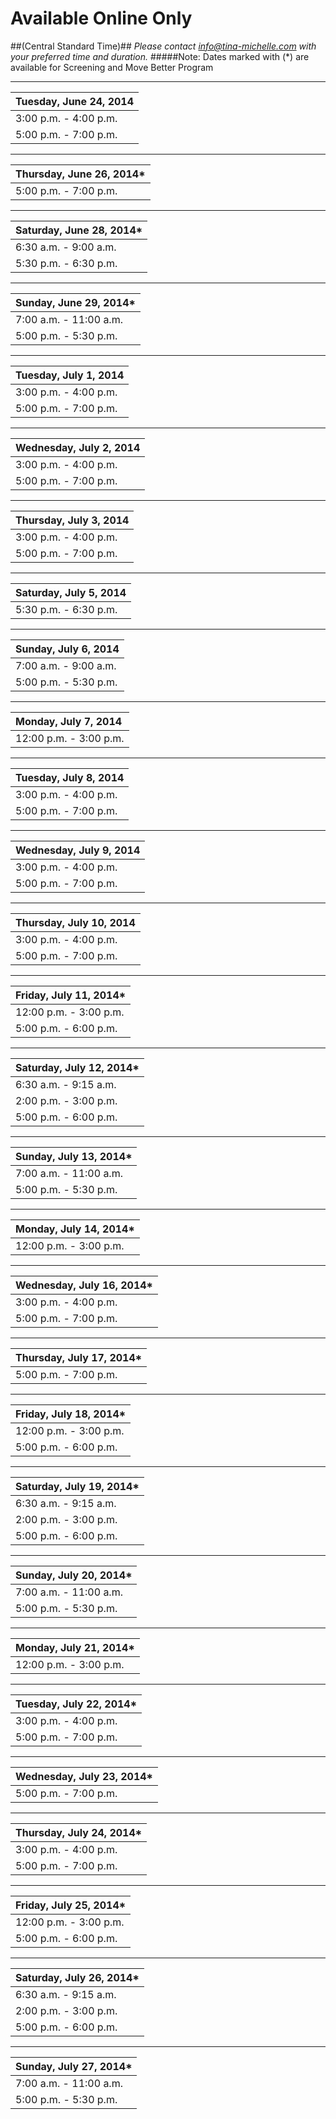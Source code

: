 # Available Online Only 
##(Central Standard Time)##
*Please contact info@tina-michelle.com with your preferred time and duration.*
#####Note: Dates marked with (*) are available for Screening and Move Better Program 

---

| Tuesday, June 24, 2014 |
| :----------------------------- |
| 3:00 p.m. - 4:00 p.m.         |
| 5:00 p.m. - 7:00 p.m.         |

---

| Thursday, June 26, 2014*   |
| :----------------------------- |
| 5:00 p.m. - 7:00 p.m.          |

---

| Saturday, June 28, 2014* |
| :----------------------------- |
| 6:30 a.m. - 9:00 a.m.          |
| 5:30 p.m. - 6:30 p.m.          |

---

| Sunday, June 29, 2014* |
| :----------------------------- |
| 7:00 a.m. - 11:00 a.m.         |
| 5:00 p.m. - 5:30 p.m.          |

---
| Tuesday, July 1, 2014 |
| :----------------------------- |
| 3:00 p.m. - 4:00 p.m.         |
| 5:00 p.m. - 7:00 p.m.         |
---

| Wednesday, July 2, 2014 |
| :----------------------------- |
| 3:00 p.m. - 4:00 p.m.         |
| 5:00 p.m. - 7:00 p.m.         |

---

| Thursday, July 3, 2014 |
| :----------------------------- |
| 3:00 p.m. - 4:00 p.m.         |
| 5:00 p.m. - 7:00 p.m.         |

---
| Saturday, July 5, 2014 |
| :----------------------------- |
| 5:30 p.m. - 6:30 p.m.          |

---

| Sunday, July 6, 2014 |
| :----------------------------- |
| 7:00 a.m. - 9:00 a.m.         |
| 5:00 p.m. - 5:30 p.m.          |

---

| Monday, July 7, 2014 |
| :----------------------------- |
| 12:00 p.m. - 3:00 p.m.         |

---

| Tuesday, July 8, 2014 |
| :----------------------------- |
| 3:00 p.m. - 4:00 p.m.         |
| 5:00 p.m. - 7:00 p.m.         |
---

| Wednesday, July 9, 2014 |
| :----------------------------- |
| 3:00 p.m. - 4:00 p.m.         |
| 5:00 p.m. - 7:00 p.m.         |

---

| Thursday, July 10, 2014 |
| :----------------------------- |
| 3:00 p.m. - 4:00 p.m.         |
| 5:00 p.m. - 7:00 p.m.         |

---

| Friday, July 11, 2014* |
| :----------------------------- |
| 12:00 p.m. - 3:00 p.m.         |
| 5:00 p.m. - 6:00 p.m.          |

---
| Saturday, July 12, 2014* |
| :----------------------------- |
| 6:30 a.m. - 9:15 a.m.          |
| 2:00 p.m. - 3:00 p.m.          |
| 5:00 p.m. - 6:00 p.m.          |

---
| Sunday, July 13, 2014* |
| :----------------------------- |
| 7:00 a.m. - 11:00 a.m.         |
| 5:00 p.m. - 5:30 p.m.          |

---
| Monday, July 14, 2014* |
| :----------------------------- |
| 12:00 p.m. - 3:00 p.m.         |

---

| Wednesday, July 16, 2014* |
| :----------------------------- |
| 3:00 p.m. - 4:00 p.m.         |
| 5:00 p.m. - 7:00 p.m.         |
---

| Thursday, July 17, 2014* |
| :-----------------------------|
| 5:00 p.m. - 7:00 p.m.         |
---

| Friday, July 18, 2014* |
| :----------------------------- |
| 12:00 p.m. - 3:00 p.m.         |
| 5:00 p.m. - 6:00 p.m.          |
---

| Saturday, July 19, 2014* |
| :----------------------------- |
| 6:30 a.m. - 9:15 a.m.          |
| 2:00 p.m. - 3:00 p.m.          |
| 5:00 p.m. - 6:00 p.m.          |
---

| Sunday, July 20, 2014* |
| :----------------------------- |
| 7:00 a.m. - 11:00 a.m.         |
| 5:00 p.m. - 5:30 p.m.          |

---
| Monday, July 21, 2014* |
| :----------------------------- |
| 12:00 p.m. - 3:00 p.m.         |

---
| Tuesday, July 22, 2014* |
| :----------------------------- |
| 3:00 p.m. - 4:00 p.m.         |
| 5:00 p.m. - 7:00 p.m.         |
---

| Wednesday, July 23, 2014* |
| :----------------------------- |
| 5:00 p.m. - 7:00 p.m.         |
---

| Thursday, July 24, 2014* |
| :----------------------------- |
| 3:00 p.m. - 4:00 p.m.         |
| 5:00 p.m. - 7:00 p.m.         |
---

| Friday, July 25, 2014* |
| :----------------------------- |
| 12:00 p.m. - 3:00 p.m.         |
| 5:00 p.m. - 6:00 p.m.          |
---

| Saturday, July 26, 2014* |
| :----------------------------- |
| 6:30 a.m. - 9:15 a.m.          |
| 2:00 p.m. - 3:00 p.m.          |
| 5:00 p.m. - 6:00 p.m.          |
---

| Sunday, July 27, 2014* |
| :----------------------------- |
| 7:00 a.m. - 11:00 a.m.         |
| 5:00 p.m. - 5:30 p.m.          |
